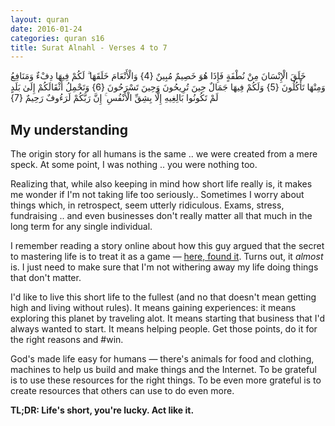 ```yaml
---
layout: quran
date: 2016-01-24
categories: quran s16
title: Surat Alnahl - Verses 4 to 7
---
```


<div class="quran-verse">خَلَقَ الْإِنْسَانَ مِنْ نُطْفَةٍ فَإِذَا هُوَ خَصِيمٌ مُبِينٌ {4}
وَالْأَنْعَامَ خَلَقَهَا ۗ لَكُمْ فِيهَا دِفْءٌ وَمَنَافِعُ وَمِنْهَا تَأْكُلُونَ {5}
وَلَكُمْ فِيهَا جَمَالٌ حِينَ تُرِيحُونَ وَحِينَ تَسْرَحُونَ {6}
وَتَحْمِلُ أَثْقَالَكُمْ إِلَىٰ بَلَدٍ لَمْ تَكُونُوا بَالِغِيهِ إِلَّا بِشِقِّ الْأَنْفُسِ ۚ إِنَّ رَبَّكُمْ لَرَءُوفٌ رَحِيمٌ {7}</div>

## My understanding

The origin story for all humans is the same .. we were created from a mere speck. At some point, I was nothing .. you were nothing too.

Realizing that, while also keeping in mind how short life really is, it makes me wonder if I'm not taking life too seriously.. Sometimes I worry about things which, in retrospect, seem utterly ridiculous. Exams, stress, fundraising .. and even businesses don't really matter all that much in the long term for any single individual.

I remember reading a story online about how this guy argued that the secret to mastering life is to treat it as a game &mdash; [here, found it](http://www.forbes.com/sites/quora/2013/02/15/how-to-master-your-life/#36318dd629d7). Turns out, it *almost* is. I just need to make sure that I'm not withering away my life doing things that don't matter.

I'd like to live this short life to the fullest (and no that doesn't mean getting high and living without rules). It means gaining experiences: it means exploring this planet by traveling alot. It means starting that business that I'd always wanted to start. It means helping people. Get those points, do it for the right reasons and #win.

God's made life easy for humans &mdash; there's animals for food and clothing, machines to help us build and make things and the Internet. To be grateful is to use these resources for the right things. To be even more grateful is to create resources that others can use to do even more.

**TL;DR: Life's short, you're lucky. Act like it.**

